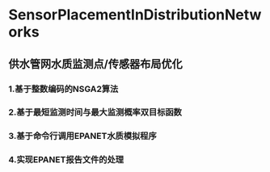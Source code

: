 # SensorPlacementInDistributionNetworks

## 供水管网水质监测点/传感器布局优化

### 1.基于整数编码的NSGA2算法
### 2.基于最短监测时间与最大监测概率双目标函数
### 3.基于命令行调用EPANET水质模拟程序
### 4.实现EPANET报告文件的处理